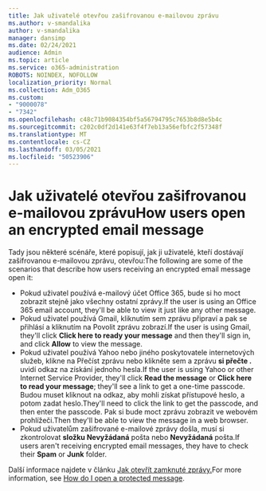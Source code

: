 ```yaml
---
title: Jak uživatelé otevřou zašifrovanou e-mailovou zprávu
ms.author: v-smandalika
author: v-smandalika
manager: dansimp
ms.date: 02/24/2021
audience: Admin
ms.topic: article
ms.service: o365-administration
ROBOTS: NOINDEX, NOFOLLOW
localization_priority: Normal
ms.collection: Adm_O365
ms.custom:
- "9000078"
- "7342"
ms.openlocfilehash: c48c71b9084354bf5a56794795c7653b8d8e5b4c
ms.sourcegitcommit: c202c0df2d141e63f4f7eb13a56efbfc2f57348f
ms.translationtype: MT
ms.contentlocale: cs-CZ
ms.lasthandoff: 03/05/2021
ms.locfileid: "50523906"
---
```

# <a name="how-users-open-an-encrypted-email-message"></a><span data-ttu-id="ef7e4-102">Jak uživatelé otevřou zašifrovanou e-mailovou zprávu</span><span class="sxs-lookup"><span data-stu-id="ef7e4-102">How users open an encrypted email message</span></span>

<span data-ttu-id="ef7e4-103">Tady jsou některé scénáře, které popisují, jak ji uživatelé, kteří dostávají zašifrovanou e-mailovou zprávu, otevřou:</span><span class="sxs-lookup"><span data-stu-id="ef7e4-103">The following are some of the scenarios that describe how users receiving an encrypted email message open it:</span></span>

- <span data-ttu-id="ef7e4-104">Pokud uživatel používá e-mailový účet Office 365, bude si ho moct zobrazit stejně jako všechny ostatní zprávy.</span><span class="sxs-lookup"><span data-stu-id="ef7e4-104">If the user is using an Office 365 email account, they'll be able to view it just like any other message.</span></span>
- <span data-ttu-id="ef7e4-105">Pokud uživatel používá Gmail, kliknutím  sem zprávu připraví a pak se přihlásí a  kliknutím na Povolit zprávu zobrazí.</span><span class="sxs-lookup"><span data-stu-id="ef7e4-105">If the user is using Gmail, they'll click **Click here to ready your message** and then they'll sign in, and click **Allow** to view the message.</span></span>
- <span data-ttu-id="ef7e4-106">Pokud uživatel používá Yahoo nebo jiného poskytovatele internetových  služeb, klikne na Přečíst zprávu nebo klikněte sem a zprávu **si přečte .** uvidí odkaz na získání jednoho hesla.</span><span class="sxs-lookup"><span data-stu-id="ef7e4-106">If the user is using Yahoo or other Internet Service Provider, they'll click **Read the message** or **Click here to read your message**; they'll see a link to get a one-time passcode.</span></span> <span data-ttu-id="ef7e4-107">Budou muset kliknout na odkaz, aby mohli získat přístupové heslo, a potom zadat heslo.</span><span class="sxs-lookup"><span data-stu-id="ef7e4-107">They'll need to click the link to get the passcode, and then enter the passcode.</span></span> <span data-ttu-id="ef7e4-108">Pak si bude moct zprávu zobrazit ve webovém prohlížeči.</span><span class="sxs-lookup"><span data-stu-id="ef7e4-108">Then they'll be able to view the message in a web browser.</span></span>
- <span data-ttu-id="ef7e4-109">Pokud uživatelům zašifrované e-mailové zprávy došla, musí si zkontrolovat **složku Nevyžádaná** pošta nebo **Nevyžádaná** pošta.</span><span class="sxs-lookup"><span data-stu-id="ef7e4-109">If users aren't receiving encrypted email messages, they have to check their **Spam** or **Junk** folder.</span></span>

<span data-ttu-id="ef7e4-110">Další informace najdete v článku [Jak otevřít zamknuté zprávy.](https://support.microsoft.com/topic/how-do-i-open-a-protected-message-1157a286-8ecc-4b1e-ac43-2a608fbf3098)</span><span class="sxs-lookup"><span data-stu-id="ef7e4-110">For more information, see [How do I open a protected message](https://support.microsoft.com/topic/how-do-i-open-a-protected-message-1157a286-8ecc-4b1e-ac43-2a608fbf3098).</span></span>